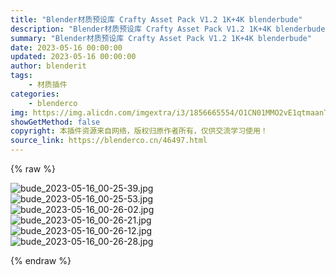 ```yaml
---
title: "Blender材质预设库 Crafty Asset Pack V1.2 1K+4K blenderbude"
description: "Blender材质预设库 Crafty Asset Pack V1.2 1K+4K blenderbude"
summary: "Blender材质预设库 Crafty Asset Pack V1.2 1K+4K blenderbude"
date: 2023-05-16 00:00:00
updated: 2023-05-16 00:00:00
author: blenderit
tags: 
    - 材质插件
categories:
    - blenderco
img: https://img.alicdn.com/imgextra/i3/1856665554/O1CN01MMO2vE1qtmaanTAQ1_!!1856665554.jpg
showGetMethod: false
copyright: 本插件资源来自网络，版权归原作者所有，仅供交流学习使用！
source_link: https://blenderco.cn/46497.html
---
```


{% raw %}
<p><img class="aligncenter" src="https://img.alicdn.com/imgextra/i3/1856665554/O1CN01MMO2vE1qtmaanTAQ1_!!1856665554.jpg" alt="bude_2023-05-16_00-25-39.jpg"><br>
<img class="aligncenter" src="https://img.alicdn.com/imgextra/i3/1856665554/O1CN01pgqyDs1qtmacvG2JU_!!1856665554.jpg" alt="bude_2023-05-16_00-25-53.jpg"><br>
<img class="aligncenter" src="https://img.alicdn.com/imgextra/i1/1856665554/O1CN0132BNGf1qtmagxnXZ6_!!1856665554.jpg" alt="bude_2023-05-16_00-26-02.jpg"><br>
<img class="aligncenter" src="https://img.alicdn.com/imgextra/i1/1856665554/O1CN01PS1KSF1qtmaZiMusQ_!!1856665554.jpg" alt="bude_2023-05-16_00-26-21.jpg"><br>
<img class="aligncenter" src="https://img.alicdn.com/imgextra/i4/1856665554/O1CN015sC36B1qtmacFsh2t_!!1856665554.jpg" alt="bude_2023-05-16_00-26-12.jpg"><br>
<img class="aligncenter" src="https://img.alicdn.com/imgextra/i2/1856665554/O1CN018MzbQe1qtmaZiOBsx_!!1856665554.jpg" alt="bude_2023-05-16_00-26-28.jpg"></p>
<div style="display: none">blenderco</div>
{% endraw %}